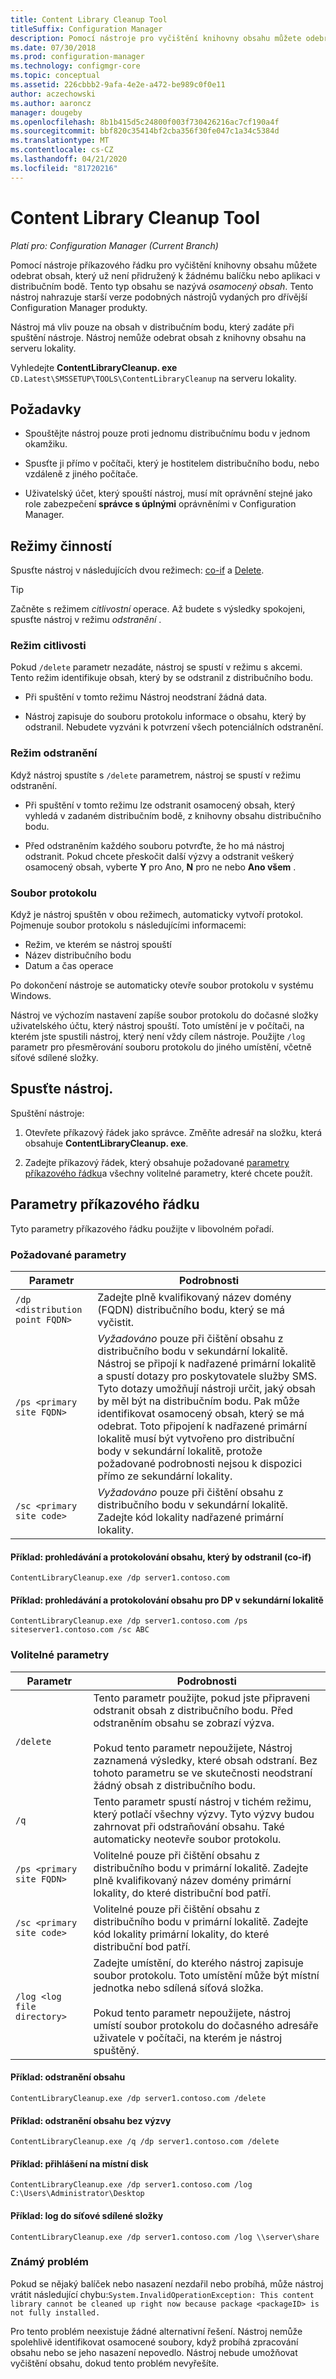 ```yaml
---
title: Content Library Cleanup Tool
titleSuffix: Configuration Manager
description: Pomocí nástroje pro vyčištění knihovny obsahu můžete odebrat osamocený obsah, který už není přidružený k nasazení Configuration Manager.
ms.date: 07/30/2018
ms.prod: configuration-manager
ms.technology: configmgr-core
ms.topic: conceptual
ms.assetid: 226cbbb2-9afa-4e2e-a472-be989c0f0e11
author: aczechowski
ms.author: aaroncz
manager: dougeby
ms.openlocfilehash: 8b1b415d5c24800f003f730426216ac7cf190a4f
ms.sourcegitcommit: bbf820c35414bf2cba356f30fe047c1a34c5384d
ms.translationtype: MT
ms.contentlocale: cs-CZ
ms.lasthandoff: 04/21/2020
ms.locfileid: "81720216"
---
```

# <a name="content-library-cleanup-tool"></a>Content Library Cleanup Tool

*Platí pro: Configuration Manager (Current Branch)*

Pomocí nástroje příkazového řádku pro vyčištění knihovny obsahu můžete odebrat obsah, který už není přidružený k žádnému balíčku nebo aplikaci v distribučním bodě. Tento typ obsahu se nazývá *osamocený obsah*. Tento nástroj nahrazuje starší verze podobných nástrojů vydaných pro dřívější Configuration Manager produkty.  

Nástroj má vliv pouze na obsah v distribučním bodu, který zadáte při spuštění nástroje. Nástroj nemůže odebrat obsah z knihovny obsahu na serveru lokality.

Vyhledejte **ContentLibraryCleanup. exe** `CD.Latest\SMSSETUP\TOOLS\ContentLibraryCleanup` na serveru lokality.



## <a name="requirements"></a>Požadavky  

- Spouštějte nástroj pouze proti jednomu distribučnímu bodu v jednom okamžiku.  

- Spusťte ji přímo v počítači, který je hostitelem distribučního bodu, nebo vzdáleně z jiného počítače.  

- Uživatelský účet, který spouští nástroj, musí mít oprávnění stejné jako role zabezpečení **správce s úplnými** oprávněními v Configuration Manager.  



## <a name="modes-of-operation"></a>Režimy činností

Spusťte nástroj v následujících dvou režimech: [co-if](#what-if-mode) a [Delete](#delete-mode).

> [!Tip]  
> Začněte s režimem *citlivostní* operace. Až budete s výsledky spokojeni, spusťte nástroj v režimu *odstranění* .  


### <a name="what-if-mode"></a>Režim citlivosti   

Pokud `/delete` parametr nezadáte, nástroj se spustí v režimu s akcemi. Tento režim identifikuje obsah, který by se odstranil z distribučního bodu.

- Při spuštění v tomto režimu Nástroj neodstraní žádná data.  

- Nástroj zapisuje do souboru protokolu informace o obsahu, který by odstranil. Nebudete vyzváni k potvrzení všech potenciálních odstranění.  


### <a name="delete-mode"></a>Režim odstranění   

Když nástroj spustíte s `/delete` parametrem, nástroj se spustí v režimu odstranění.

- Při spuštění v tomto režimu lze odstranit osamocený obsah, který vyhledá v zadaném distribučním bodě, z knihovny obsahu distribučního bodu.  

- Před odstraněním každého souboru potvrďte, že ho má nástroj odstranit. Pokud chcete přeskočit další výzvy a odstranit veškerý osamocený obsah, vyberte **Y** pro Ano, **N** pro ne nebo **Ano všem** .  


### <a name="log-file"></a>Soubor protokolu

Když je nástroj spuštěn v obou režimech, automaticky vytvoří protokol. Pojmenuje soubor protokolu s následujícími informacemi: 
- Režim, ve kterém se nástroj spouští  
- Název distribučního bodu  
- Datum a čas operace  

Po dokončení nástroje se automaticky otevře soubor protokolu v systému Windows. 

Nástroj ve výchozím nastavení zapíše soubor protokolu do dočasné složky uživatelského účtu, který nástroj spouští. Toto umístění je v počítači, na kterém jste spustili nástroj, který není vždy cílem nástroje. Použijte `/log` parametr pro přesměrování souboru protokolu do jiného umístění, včetně síťové sdílené složky.



## <a name="run-the-tool"></a>Spusťte nástroj.

Spuštění nástroje: 

1. Otevřete příkazový řádek jako správce. Změňte adresář na složku, která obsahuje **ContentLibraryCleanup. exe**.  

2. Zadejte příkazový řádek, který obsahuje požadované [parametry příkazového řádku](#bkmk_params)a všechny volitelné parametry, které chcete použít.



## <a name="command-line-parameters"></a><a name="bkmk_params"></a>Parametry příkazového řádku  

Tyto parametry příkazového řádku použijte v libovolném pořadí.   

### <a name="required-parameters"></a>Požadované parametry

|Parametr|Podrobnosti|
|---------|-------|
| `/dp <distribution point FQDN>`  | Zadejte plně kvalifikovaný název domény (FQDN) distribučního bodu, který se má vyčistit. |
| `/ps <primary site FQDN>` | *Vyžadováno* pouze při čištění obsahu z distribučního bodu v sekundární lokalitě. Nástroj se připojí k nadřazené primární lokalitě a spustí dotazy pro poskytovatele služby SMS. Tyto dotazy umožňují nástroji určit, jaký obsah by měl být na distribučním bodu. Pak může identifikovat osamocený obsah, který se má odebrat. Toto připojení k nadřazené primární lokalitě musí být vytvořeno pro distribuční body v sekundární lokalitě, protože požadované podrobnosti nejsou k dispozici přímo ze sekundární lokality.|
| `/sc <primary site code>`  | *Vyžadováno* pouze při čištění obsahu z distribučního bodu v sekundární lokalitě. Zadejte kód lokality nadřazené primární lokality. |

#### <a name="example-scan-and-log-what-content-it-would-delete-what-if"></a>Příklad: prohledávání a protokolování obsahu, který by odstranil (co-if)
`ContentLibraryCleanup.exe /dp server1.contoso.com`

#### <a name="example-scan-and-log-content-for-a-dp-at-a-secondary-site"></a>Příklad: prohledávání a protokolování obsahu pro DP v sekundární lokalitě
`ContentLibraryCleanup.exe /dp server1.contoso.com /ps siteserver1.contoso.com /sc ABC` 


### <a name="optional-parameters"></a>Volitelné parametry

|Parametr|Podrobnosti|
|---------|-------|
|`/delete`| Tento parametr použijte, pokud jste připraveni odstranit obsah z distribučního bodu. Před odstraněním obsahu se zobrazí výzva. </br></br> Pokud tento parametr nepoužijete, Nástroj zaznamená výsledky, které obsah odstraní. Bez tohoto parametru se ve skutečnosti neodstraní žádný obsah z distribučního bodu. |
| `/q` | Tento parametr spustí nástroj v tichém režimu, který potlačí všechny výzvy. Tyto výzvy budou zahrnovat při odstraňování obsahu. Také automaticky neotevře soubor protokolu. |
| `/ps <primary site FQDN>` | Volitelné pouze při čištění obsahu z distribučního bodu v primární lokalitě. Zadejte plně kvalifikovaný název domény primární lokality, do které distribuční bod patří. |
| `/sc <primary site code>` | Volitelné pouze při čištění obsahu z distribučního bodu v primární lokalitě. Zadejte kód lokality primární lokality, do které distribuční bod patří. |
| `/log <log file directory>` | Zadejte umístění, do kterého nástroj zapisuje soubor protokolu. Toto umístění může být místní jednotka nebo sdílená síťová složka.</br></br> Pokud tento parametr nepoužijete, nástroj umístí soubor protokolu do dočasného adresáře uživatele v počítači, na kterém je nástroj spuštěný.|

#### <a name="example-delete-content"></a>Příklad: odstranění obsahu 
`ContentLibraryCleanup.exe /dp server1.contoso.com /delete`

#### <a name="example-delete-content-without-prompts"></a>Příklad: odstranění obsahu bez výzvy
`ContentLibraryCleanup.exe /q /dp server1.contoso.com /delete` 

#### <a name="example-log-to-local-drive"></a>Příklad: přihlášení na místní disk
`ContentLibraryCleanup.exe /dp server1.contoso.com /log C:\Users\Administrator\Desktop` 

#### <a name="example-log-to-network-share"></a>Příklad: log do síťové sdílené složky
`ContentLibraryCleanup.exe /dp server1.contoso.com /log \\server\share`


### <a name="known-issue"></a>Známý problém

Pokud se nějaký balíček nebo nasazení nezdařil nebo probíhá, může nástroj vrátit následující chybu:`System.InvalidOperationException: This content library cannot be cleaned up right now because package <packageID> is not fully installed.`

Pro tento problém neexistuje žádné alternativní řešení. Nástroj nemůže spolehlivě identifikovat osamocené soubory, když probíhá zpracování obsahu nebo se jeho nasazení nepovedlo. Nástroj nebude umožňovat vyčištění obsahu, dokud tento problém nevyřešíte.
